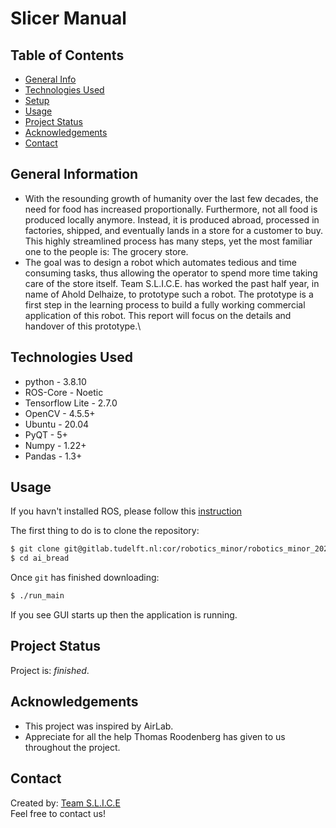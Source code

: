 # Slicer Manual

## Table of Contents
* [General Info](#general-information)
* [Technologies Used](#technologies-used)
* [Setup](#setup)
* [Usage](#usage)
* [Project Status](#project-status)
* [Acknowledgements](#acknowledgements)
* [Contact](#contact)


## General Information
- With the resounding growth of humanity over the last few decades, the need for food has increased proportionally. Furthermore, not all food is produced locally anymore. Instead, it is produced abroad, processed in factories, shipped, and eventually lands in a store for a customer to buy. This highly streamlined process has many steps, yet the most familiar one to the people is: The grocery store.
- The goal was to design a robot which automates tedious and time consuming tasks, thus allowing the operator to spend more time taking care of the store itself. Team S.L.I.C.E. has worked the past half year, in name of Ahold Delhaize, to prototype such a robot. The prototype is a first step in the learning process to build a fully working commercial application of this robot. This report will focus on the details and handover of this prototype.\\


## Technologies Used
- python - 3.8.10
- ROS-Core - Noetic
- Tensorflow Lite - 2.7.0
- OpenCV - 4.5.5+
- Ubuntu - 20.04
- PyQT   - 5+ 
- Numpy  - 1.22+
- Pandas - 1.3+ 



## Usage

If you havn't installed ROS, please follow this [instruction](http://wiki.ros.org/noetic/Installation)


The first thing to do is to clone the repository:

```sh
$ git clone git@gitlab.tudelft.nl:cor/robotics_minor/robotics_minor_2021/team_1_slice/ai_bread.git
$ cd ai_bread
```

Once `git` has finished downloading:
```sh
$ ./run_main
```
If you see GUI starts up then the application is running.



## Project Status

Project is: _finished_. 




## Acknowledgements
- This project was inspired by AirLab.
- Appreciate for all the help Thomas Roodenberg has given to us throughout the project.


## Contact
Created by:
[Team S.L.I.C.E](z.qiu@student.tudelft.nl)\
Feel free to contact us!




